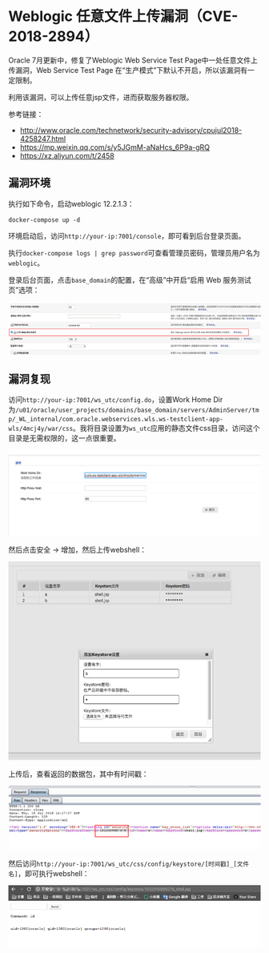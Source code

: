 # Weblogic 任意文件上传漏洞（CVE-2018-2894）

Oracle 7月更新中，修复了Weblogic Web Service Test Page中一处任意文件上传漏洞，Web Service Test Page 在“生产模式”下默认不开启，所以该漏洞有一定限制。

利用该漏洞，可以上传任意jsp文件，进而获取服务器权限。

参考链接：

- http://www.oracle.com/technetwork/security-advisory/cpujul2018-4258247.html
- https://mp.weixin.qq.com/s/y5JGmM-aNaHcs_6P9a-gRQ
- https://xz.aliyun.com/t/2458

## 漏洞环境

执行如下命令，启动weblogic 12.2.1.3：

```
docker-compose up -d
```

环境启动后，访问`http://your-ip:7001/console`，即可看到后台登录页面。

执行`docker-compose logs | grep password`可查看管理员密码，管理员用户名为`weblogic`。

登录后台页面，点击`base_domain`的配置，在“高级”中开启“启用 Web 服务测试页”选项：

![](1.png)

## 漏洞复现

访问`http://your-ip:7001/ws_utc/config.do`，设置Work Home Dir为`/u01/oracle/user_projects/domains/base_domain/servers/AdminServer/tmp/_WL_internal/com.oracle.webservices.wls.ws-testclient-app-wls/4mcj4y/war/css`。我将目录设置为`ws_utc`应用的静态文件css目录，访问这个目录是无需权限的，这一点很重要。

![](2.png)

然后点击安全 -> 增加，然后上传webshell：

![](3.png)

上传后，查看返回的数据包，其中有时间戳：

![](4.png)

然后访问`http://your-ip:7001/ws_utc/css/config/keystore/[时间戳]_[文件名]`，即可执行webshell：

![](5.png)
